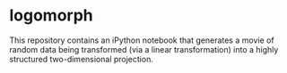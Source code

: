 # logomorph

This repository contains an iPython notebook that generates a movie of random data being transformed (via a linear transformation) into a highly structured two-dimensional projection.